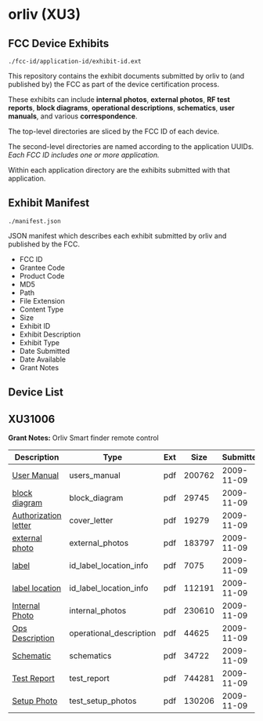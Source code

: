 # orliv (XU3)
## FCC Device Exhibits

```
./fcc-id/application-id/exhibit-id.ext
```

This repository contains the exhibit documents submitted by orliv to (and published by) the FCC as part of the device certification process.

These exhibits can include **internal photos**, **external photos**, **RF test reports**, **block diagrams**, **operational descriptions**, **schematics**, **user manuals**, and various **correspondence**.

The top-level directories are sliced by the FCC ID of each device.

The second-level directories are named according to the application UUIDs. *Each FCC ID includes one or more application.*

Within each application directory are the exhibits submitted with that application. 

## Exhibit Manifest

```
./manifest.json
```

JSON manifest which describes each exhibit submitted by orliv and published by the FCC.

- FCC ID
- Grantee Code
- Product Code
- MD5
- Path
- File Extension
- Content Type
- Size
- Exhibit ID
- Exhibit Description
- Exhibit Type
- Date Submitted
- Date Available
- Grant Notes

## Device List
## XU31006
**Grant Notes:** Orliv Smart finder remote control

| Description | Type | Ext | Size | Submitted | Available |
| ----------- | ---- | --- | ---- | --------- | --------- |
| [User Manual](XU31006/8f01b37917de673f3efdb62a3fa0e7e7/1196736.pdf) | users_manual | pdf | 200762 | 2009-11-09 | 2009-11-09 |
| [block diagram](XU31006/8f01b37917de673f3efdb62a3fa0e7e7/1196727.pdf) | block_diagram | pdf | 29745 | 2009-11-09 | 2009-11-09 |
| [Authorization letter](XU31006/8f01b37917de673f3efdb62a3fa0e7e7/1196726.pdf) | cover_letter | pdf | 19279 | 2009-11-09 | 2009-11-09 |
| [external photo](XU31006/8f01b37917de673f3efdb62a3fa0e7e7/1196728.pdf) | external_photos | pdf | 183797 | 2009-11-09 | 2009-11-09 |
| [label](XU31006/8f01b37917de673f3efdb62a3fa0e7e7/1196729.pdf) | id_label_location_info | pdf | 7075 | 2009-11-09 | 2009-11-09 |
| [label location](XU31006/8f01b37917de673f3efdb62a3fa0e7e7/1196730.pdf) | id_label_location_info | pdf | 112191 | 2009-11-09 | 2009-11-09 |
| [Internal Photo](XU31006/8f01b37917de673f3efdb62a3fa0e7e7/1196731.pdf) | internal_photos | pdf | 230610 | 2009-11-09 | 2009-11-09 |
| [Ops Description](XU31006/8f01b37917de673f3efdb62a3fa0e7e7/1196732.pdf) | operational_description | pdf | 44625 | 2009-11-09 | 2009-11-09 |
| [Schematic](XU31006/8f01b37917de673f3efdb62a3fa0e7e7/1196733.pdf) | schematics | pdf | 34722 | 2009-11-09 | 2009-11-09 |
| [Test Report](XU31006/8f01b37917de673f3efdb62a3fa0e7e7/1196734.pdf) | test_report | pdf | 744281 | 2009-11-09 | 2009-11-09 |
| [Setup Photo](XU31006/8f01b37917de673f3efdb62a3fa0e7e7/1196735.pdf) | test_setup_photos | pdf | 130206 | 2009-11-09 | 2009-11-09 |
